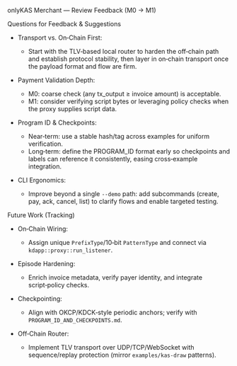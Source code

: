 onlyKAS Merchant — Review Feedback (M0 → M1)

Questions for Feedback & Suggestions

- Transport vs. On‑Chain First:
  - Start with the TLV‑based local router to harden the off‑chain path and establish protocol stability, then layer in on‑chain transport once the payload format and flow are firm.

- Payment Validation Depth:
  - M0: coarse check (any tx_output ≥ invoice amount) is acceptable.
  - M1: consider verifying script bytes or leveraging policy checks when the proxy supplies script data.

- Program ID & Checkpoints:
  - Near‑term: use a stable hash/tag across examples for uniform verification.
  - Long‑term: define the PROGRAM_ID format early so checkpoints and labels can reference it consistently, easing cross‑example integration.

- CLI Ergonomics:
  - Improve beyond a single `--demo` path: add subcommands (create, pay, ack, cancel, list) to clarify flows and enable targeted testing.

Future Work (Tracking)

- On‑Chain Wiring:
  - Assign unique `PrefixType`/10‑bit `PatternType` and connect via `kdapp::proxy::run_listener`.

- Episode Hardening:
  - Enrich invoice metadata, verify payer identity, and integrate script‑policy checks.

- Checkpointing:
  - Align with OKCP/KDCK‑style periodic anchors; verify with `PROGRAM_ID_AND_CHECKPOINTS.md`.

- Off‑Chain Router:
  - Implement TLV transport over UDP/TCP/WebSocket with sequence/replay protection (mirror `examples/kas-draw` patterns).

